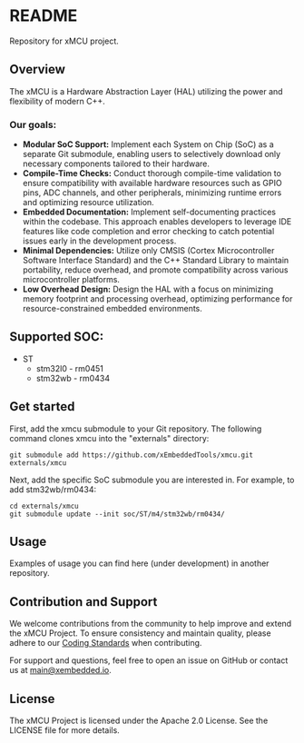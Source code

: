 # README #

Repository for xMCU project.

## Overview

The xMCU is a Hardware Abstraction Layer (HAL) utilizing the power and flexibility of modern C++.

### Our goals:

 - __Modular SoC Support:__ Implement each System on Chip (SoC) as a separate Git submodule, enabling users to selectively download only necessary components tailored to their hardware.
 - __Compile-Time Checks:__ Conduct thorough compile-time validation to ensure compatibility with available hardware resources such as GPIO pins, ADC channels, and other peripherals, minimizing runtime errors and optimizing resource utilization.
 - __Embedded Documentation:__ Implement self-documenting practices within the codebase. This approach enables developers to leverage IDE features like code completion and error checking to catch potential issues early in the development process.
 - __Minimal Dependencies:__ Utilize only CMSIS (Cortex Microcontroller Software Interface Standard) and the C++ Standard Library to maintain portability, reduce overhead, and promote compatibility across various microcontroller platforms.
 - __Low Overhead Design:__ Design the HAL with a focus on minimizing memory footprint and processing overhead, optimizing performance for resource-constrained embedded environments.

## Supported SOC:

- ST
  - stm32l0 - rm0451
  - stm32wb - rm0434

## Get started

First, add the xmcu submodule to your Git repository. The following command clones xmcu into the "externals" directory:
```
git submodule add https://github.com/xEmbeddedTools/xmcu.git externals/xmcu
```

Next, add the specific SoC submodule you are interested in. For example, to add stm32wb/rm0434:
```
cd externals/xmcu
git submodule update --init soc/ST/m4/stm32wb/rm0434/
```

## Usage

Examples of usage you can find here (under development) in another repository.

## Contribution and Support

We welcome contributions from the community to help improve and extend the xMCU Project. To ensure consistency and maintain quality, please adhere to our [Coding Standards](https://github.com/xEmbeddedTools/xmcu/blob/main/conding_standard.md) when contributing.

For support and questions, feel free to open an issue on GitHub or contact us at main@xembedded.io.

## License

The xMCU Project is licensed under the Apache 2.0 License. See the LICENSE file for more details.
